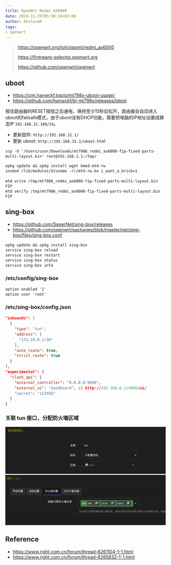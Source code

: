 ```yaml
---
title: OpenWrt Redmi AX6000
date: 2024-11-25T05:30:18+03:00
author: XhstormR
tags:
- openwrt
---
```


<!--more-->

> https://openwrt.org/toh/xiaomi/redmi_ax6000
>
> https://firmware-selector.openwrt.org
>
> https://github.com/openwrt/openwrt

## uboot

* https://cmi.hanwckf.top/p/mt798x-uboot-usage/
* https://github.com/hanwckf/bl-mt798x/releases/latest

按住路由器的RESET按钮之后通电，保持至少15秒后松开，路由器会自动进入uboot的failsafe模式，由于uboot没有DHCP功能，需要把电脑的IP地址设置成静态IP `192.168.31.100/24`。

* 更新固件: `http://192.168.31.1/`
* 更新 uboot: `http://192.168.31.1/uboot.html`

```shell
scp -O '/Users/user/Downloads/mt7986_redmi_ax6000-fip-fixed-parts-multi-layout.bin' root@192.168.1.1:/tmp/
```


```shell
opkg update && opkg install wget kmod-mtd-rw
insmod /lib/modules/$(uname -r)/mtd-rw.ko i_want_a_brick=1

mtd write /tmp/mt7986_redmi_ax6000-fip-fixed-parts-multi-layout.bin FIP
mtd verify /tmp/mt7986_redmi_ax6000-fip-fixed-parts-multi-layout.bin FIP
```

## sing-box

* https://github.com/SagerNet/sing-box/releases
* https://github.com/openwrt/packages/blob/master/net/sing-box/files/sing-box.conf

```shell
opkg update && opkg install sing-box
service sing-box reload
service sing-box restart
service sing-box status
service sing-box info
```

### /etc/config/sing-box

```
option enabled '1'
option user 'root'
```

### /etc/sing-box/config.json

```json
"inbounds": [
  {
    "type": "tun",
    "address": [
      "172.19.0.1/30"
    ],
    "auto_route": true,
    "strict_route": true
  }
],
"experimental": {
  "clash_api": {
    "external_controller": "0.0.0.0:9090",
    "external_ui": "dashboard", // http://192.168.6.1:9090/ui/
    "secret": "123456"
  }
}
```

### 关联 tun 接口，分配防火墙区域

![](uploads/openwrt_ax6000_1.png)
![](uploads/openwrt_ax6000_2.png)

## Reference
* https://www.right.com.cn/forum/thread-8261104-1-1.html
* https://www.right.com.cn/forum/thread-8265832-1-1.html
